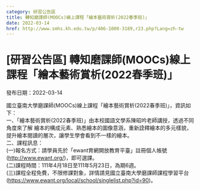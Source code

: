 ```yaml
---
category: 研習公告區
title: 轉知磨課師(MOOCs)線上課程「繪本藝術賞析(2022春季班)」
date: 2022-03-14
href: http://www.smhs.kh.edu.tw/p/406-1000-3189,r23.php?Lang=zh-tw
---
```


# [研習公告區] 轉知磨課師(MOOCs)線上課程「繪本藝術賞析(2022春季班)」

發布日期：2022-03-14

國立臺南大學磨課師(MOOCs)線上課程「繪本藝術賞析(2022春季班)」，資訊如下：  
一、「繪本藝術賞析(2022春季班)」由本校國語文學系陳昭吟老師講授，透過不同角度來了解 繪本的構成元素、熟悉繪本的圖像意涵，重新詮釋繪本的多元樣貌，提升繪本閱讀的層次，讓學生學會看到不一樣的繪本。  
二、課程訊息：  
(一)報名方式：請學員先於「ewant育網開放教育平臺」註冊個人帳號(http://www.ewant.org/)，即可選課。  
(二)課程時間：111年4月18日至111年5月23日，為期6週。  
(三)課程全程免費，不限修課對象，詳情請見國立臺南大學磨課師課程學習平台(https://www.ewant.org/local/school/singlelist.php?id=90)。

